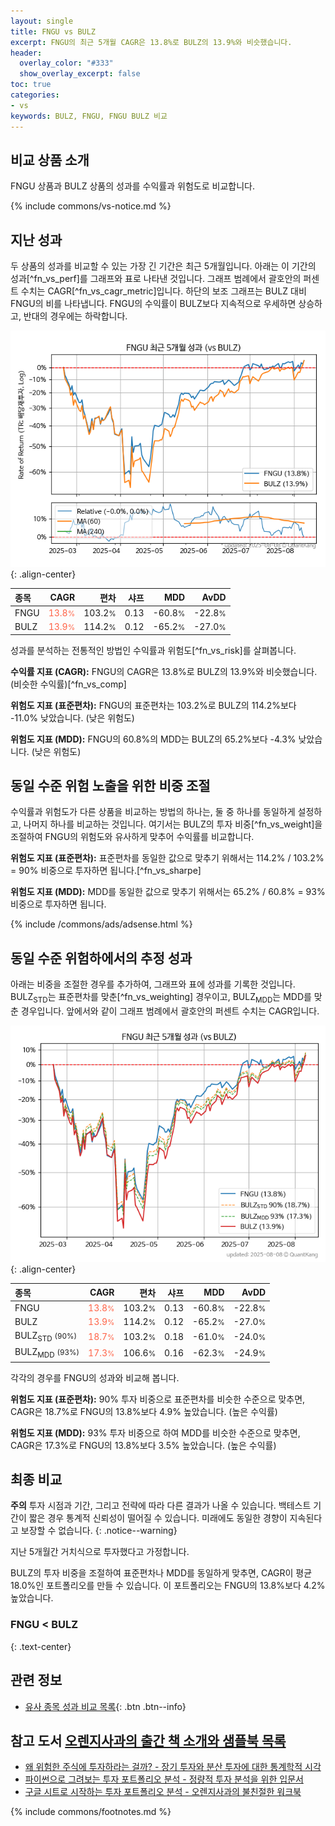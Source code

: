 ```yaml
---
layout: single
title: FNGU vs BULZ
excerpt: FNGU의 최근 5개월 CAGR은 13.8%로 BULZ의 13.9%와 비슷했습니다.
header:
  overlay_color: "#333"
  show_overlay_excerpt: false
toc: true
categories:
- vs
keywords: BULZ, FNGU, FNGU BULZ 비교
---
```


## 비교 상품 소개


FNGU 상품과 BULZ 상품의 성과를 수익률과 위험도로 비교합니다.





{% include commons/vs-notice.md %}

## 지난 성과

두 상품의 성과를 비교할 수 있는 가장 긴 기간은 최근 5개월입니다. 아래는 이 기간의 성과[^fn_vs_perf]를 그래프와 표로 나타낸 것입니다.
그래프 범례에서 괄호안의 퍼센트 수치는 CAGR[^fn_vs_cagr_metric]입니다.
하단의 보조 그래프는 BULZ 대비 FNGU의 비를 나타냅니다.
FNGU의 수익률이 BULZ보다 지속적으로 우세하면 상승하고, 반대의 경우에는 하락합니다.

![FNGU](/vs/images/fngu-vs-bulz_dual.png){: .align-center}

| **종목** | **CAGR** | **편차** | **샤프** | **MDD** | **AvDD** |
| :------------ | ------: | -----------: | -------: | ------: | -------: |
| FNGU | <span style="color: tomato">13.8<small>%</small></span> | 103.2<small>%</small> | 0.13 | -60.8<small>%</small> | -22.8<small>%</small> |
| BULZ | <span style="color: tomato">13.9<small>%</small></span> | 114.2<small>%</small> | 0.12 | -65.2<small>%</small> | -27.0<small>%</small> |

<!-- more -->


성과를 분석하는 전통적인 방법인 수익률과 위험도[^fn_vs_risk]를 살펴봅니다.

**수익률 지표 (CAGR):** FNGU의 CAGR은 13.8%로 BULZ의 13.9%와 비슷했습니다. (비슷한 수익률)[^fn_vs_comp]

**위험도 지표 (표준편차):** FNGU의 표준편차는 103.2%로 BULZ의 114.2%보다 -11.0% 낮았습니다. (낮은 위험도)

**위험도 지표 (MDD):** FNGU의 60.8%의 MDD는 BULZ의 65.2%보다 -4.3% 낮았습니다. (낮은 위험도)



## 동일 수준 위험 노출을 위한 비중 조절

수익률과 위험도가 다른 상품을 비교하는 방법의 하나는, 둘 중 하나를 동일하게 설정하고, 나머지 하나를 비교하는 것입니다.
여기서는 BULZ의 투자 비중[^fn_vs_weight]을 조절하여 FNGU의 위험도와 유사하게 맞추어 수익률를 비교합니다.

**위험도 지표 (표준편차):** 표준편차를 동일한 값으로 맞추기 위해서는 114.2% / 103.2% = 90% 비중으로 투자하면 됩니다.[^fn_vs_sharpe]

**위험도 지표 (MDD):** MDD를 동일한 값으로 맞추기 위해서는 65.2% / 60.8% = 93% 비중으로 투자하면 됩니다.


{% include /commons/ads/adsense.html %}



## 동일 수준 위험하에서의 추정 성과

아래는 비중을 조절한 경우를 추가하여, 그래프와 표에 성과를 기록한 것입니다.
BULZ<sub>STD</sub>는 표준편차를 맞춘[^fn_vs_weighting] 경우이고, BULZ<sub>MDD</sub>는 MDD를 맞춘 경우입니다.
앞에서와 같이 그래프 범례에서 괄호안의 퍼센트 수치는 CAGR입니다.


![FNGU](/vs/images/fngu-vs-bulz.png){: .align-center}



| **종목** | **CAGR** | **편차** | **샤프** | **MDD** | **AvDD** |
| :------------ | ------: | -----------: | -------: | ------: | -------: |
| FNGU | <span style="color: tomato">13.8<small>%</small></span> | 103.2<small>%</small> | 0.13 | -60.8<small>%</small> | -22.8<small>%</small> |
| BULZ | <span style="color: tomato">13.9<small>%</small></span> | 114.2<small>%</small> | 0.12 | -65.2<small>%</small> | -27.0<small>%</small> |
| BULZ<sub>STD</sub> <small>(90%)</small> | <span style="color: tomato">18.7<small>%</small></span> | 103.2<small>%</small> | 0.18 | -61.0<small>%</small> | -24.0<small>%</small> |
| BULZ<sub>MDD</sub> <small>(93%)</small> | <span style="color: tomato">17.3<small>%</small></span> | 106.6<small>%</small> | 0.16 | -62.3<small>%</small> | -24.9<small>%</small> |



각각의 경우를 FNGU의 성과와 비교해 봅니다.

**위험도 지표 (표준편차):** 90% 투자 비중으로 표준편차를 비슷한 수준으로 맞추면, CAGR은 18.7%로 FNGU의 13.8%보다 4.9% 높았습니다. (높은 수익률)

**위험도 지표 (MDD):** 93% 투자 비중으로 하여 MDD를 비슷한 수준으로 맞추면, CAGR은 17.3%로 FNGU의 13.8%보다 3.5% 높았습니다. (높은 수익률)




## 최종 비교

**주의** 투자 시점과 기간, 그리고 전략에 따라 다른 결과가 나올 수 있습니다. 백테스트 기간이 짧은 경우 통계적 신뢰성이 떨어질 수 있습니다. 미래에도 동일한 경향이 지속된다고 보장할 수 없습니다.
{: .notice--warning}

지난 5개월간 거치식으로 투자했다고 가정합니다.

BULZ의 투자 비중을 조절하여 표준편차나 MDD를 동일하게 맞추면, CAGR이 평균 18.0%인 포트폴리오를 만들 수 있습니다.
이 포트폴리오는 FNGU의 13.8%보다 4.2% 높았습니다.

### FNGU &lt; BULZ
{: .text-center}


## 관련 정보

- [유사 종목 성과 비교 목록](/vs/){: .btn .btn--info}


## 참고 도서 [오렌지사과의 출간 책 소개와 샘플북 목록](https://kongdori.tistory.com/691)

- [왜 위험한 주식에 투자하라는 걸까? - 장기 투자와 분산 투자에 대한 통계학적 시각](https://kongdori.tistory.com/421)
- [파이썬으로 그려보는 투자 포트폴리오 분석  - 정량적 투자 분석을 위한 입문서](https://kongdori.tistory.com/643)
- [구글 시트로 시작하는 투자 포트폴리오 분석 - 오렌지사과의 불친절한 워크북](https://kongdori.tistory.com/449)

{% include commons/footnotes.md %}